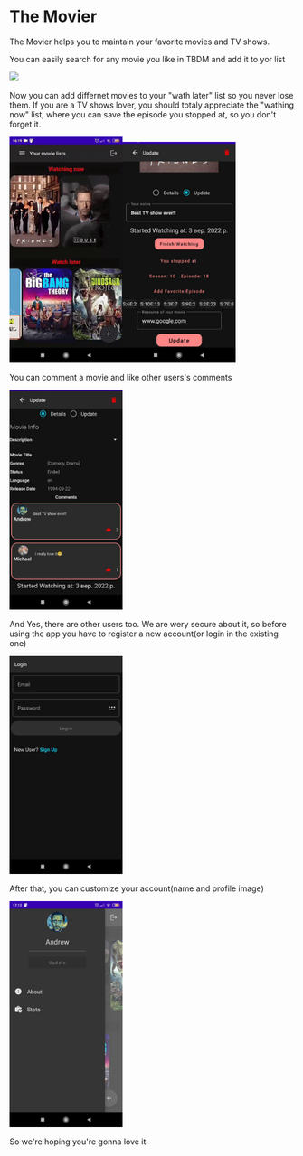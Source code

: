 
# The Movier

The Movier helps you to maintain your favorite movies and TV shows.

You can easily search for any movie you like in TBDM and add it to yor list

<img src="https://github.com/NedoPrograMax/movier/blob/master/search.gif" width="200">

Now you can add differnet movies to your "wath later" list so you never lose them.
If you are a TV shows lover, you should totaly appreciate the "wathing now" list, where you can save the episode you stopped at, so you don't forget it.

<img src="https://github.com/NedoPrograMax/movier/blob/master/drag.gif" width="200"><img src="https://github.com/NedoPrograMax/movier/blob/master/photo3.jpg" width="200">

You can comment a movie and like other users's comments

<img src="https://github.com/NedoPrograMax/movier/blob/master/photo1.jpg" width="200">

And Yes, there are other users too. We are wery secure about it, so before using the app you have to register a new account(or login in the existing one)

<img src="https://github.com/NedoPrograMax/movier/blob/master/photo4.jpg" width="200">

After that, you can customize your account(name and profile image)

<img src="https://github.com/NedoPrograMax/movier/blob/master/photo2.jpg" width="200">

So we're hoping you're gonna love it.


